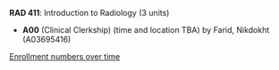 **RAD 411**: Introduction to Radiology (3 units)

- **A00** (Clinical Clerkship) (time and location TBA) by Farid, Nikdokht (A03695416)

[Enrollment numbers over time](./RAD411.tsv)
